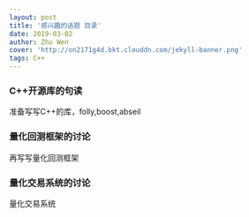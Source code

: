 ```yaml
---
layout: post
title: '感兴趣的话题 目录'
date: 2019-03-02
author: Zhu Wen
cover: 'http://on2171g4d.bkt.clouddn.com/jekyll-banner.png'
tags: C++
---
```

### C++开源库的句读
准备写写C++的库，folly,boost,abseil

### 量化回测框架的讨论
再写写量化回测框架

### 量化交易系统的讨论
量化交易系统

